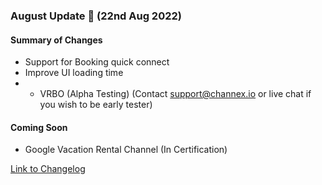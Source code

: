 ### August Update 🚀 (22nd Aug 2022)

#### Summary of Changes
- Support for Booking quick connect
- Improve UI loading time
- - VRBO (Alpha Testing) (Contact support@channex.io or live chat if you wish to be early tester)


#### Coming Soon
- Google Vacation Rental Channel (In Certification)

[Link to Changelog](https://docs.channex.io/changelog)
